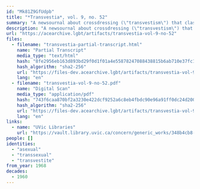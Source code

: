 ```yaml
---
id: "Mk81Z9GfUdpb"
title: "*Transvestia*, vol. 9, no. 52"
summary: "A newsournal about crossdressing (\"transvestism\") that classifies different kinds of crossdressers, including aseuxals"
description: "A newsournal about crossdressing (\"transvestism\") that classifies different kinds of crossdressers, including aseuxals who are \"more or less neutral individuals\" that \"feel themselves more as belonging in the feminine rather than masculine role\" (CW: dated language, misconceptions about trans people)"
url: "https://acearchive.lgbt/artifacts/transvestia-vol-9-no-52"
files:
  - filename: "transvestia-partial-transcript.html"
    name: "Partial Transcript"
    media_type: "text/html"
    hash: "8fe2956eb163d893bd29f0d1f01a4e55878247088438815b6ab710e37fc123bd"
    hash_algorithm: "sha2-256"
    url: "https://files-dev.acearchive.lgbt/artifacts/transvestia-vol-9-no-52/transvestia-partial-transcript.html"
    lang: "en"
  - filename: "transvestia-vol-9-no-52.pdf"
    name: "Digital Scan"
    media_type: "application/pdf"
    hash: "743f6caa870bf2a3230e422dcf9252a6c8eb4fbdc90e96a91ff0dc24d200fb52"
    hash_algorithm: "sha2-256"
    url: "https://files-dev.acearchive.lgbt/artifacts/transvestia-vol-9-no-52/transvestia-vol-9-no-52.pdf"
    lang: "en"
links:
  - name: "UVic Libraries"
    url: "https://vault.library.uvic.ca/concern/generic_works/348b4cb8-2b5d-4bf6-86c4-060dd1619b1c?locale=en"
people: []
identities:
  - "asexual"
  - "transsexual"
  - "transvestite"
from_year: 1968
decades:
  - 1960
---
```

